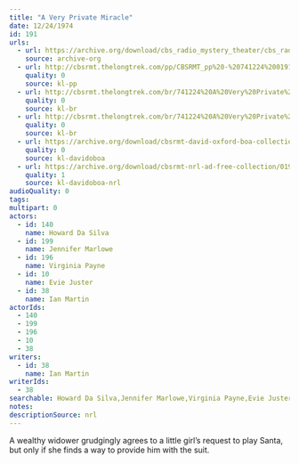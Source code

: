 ```yaml
---
title: "A Very Private Miracle"
date: 12/24/1974
id: 191
urls: 
  - url: https://archive.org/download/cbs_radio_mystery_theater/cbs_radio_mystery_theater-0151-0200.zip/cbs_radio_mystery_theater-0151-0200%2Fcbsrmt_0191_a_very_private_miracle.mp3
    source: archive-org
  - url: http://cbsrmt.thelongtrek.com/pp/CBSRMT_pp%20-%20741224%200191%20A%20Very%20Private%20Miracle.mp3
    quality: 0
    source: kl-pp
  - url: http://cbsrmt.thelongtrek.com/br/741224%20A%20Very%20Private%20Miracle-WOR.mp3
    quality: 0
    source: kl-br
  - url: http://cbsrmt.thelongtrek.com/br/741224%20A%20Very%20Private%20Miracle%20-%20WOR.mp3
    quality: 0
    source: kl-br
  - url: https://archive.org/download/cbsrmt-david-oxford-boa-collection/CBSRMT-741224-0191-A-Very-Private-Miracle-(128-44)_KIXI-{BoA}.mp3
    quality: 0
    source: kl-davidoboa
  - url: https://archive.org/download/cbsrmt-nrl-ad-free-collection/0191%20CBSRMT-741224-0191-A-Very-Private-Miracle-(128-44)_KIXI-%7BBoA%7D%20(no%20ads).mp3
    quality: 1
    source: kl-davidoboa-nrl
audioQuality: 0
tags: 
multipart: 0
actors:  
  - id: 140
    name: Howard Da Silva  
  - id: 199
    name: Jennifer Marlowe  
  - id: 196
    name: Virginia Payne  
  - id: 10
    name: Evie Juster  
  - id: 38
    name: Ian Martin
actorIds:  
  - 140  
  - 199  
  - 196  
  - 10  
  - 38
writers:  
  - id: 38
    name: Ian Martin
writerIds:  
  - 38
searchable: Howard Da Silva,Jennifer Marlowe,Virginia Payne,Evie Juster,Ian Martin Ian Martin
notes: 
descriptionSource: nrl
---
```

A wealthy widower grudgingly agrees to a little girl’s request to play Santa, but only if she finds a way to provide him with the suit.